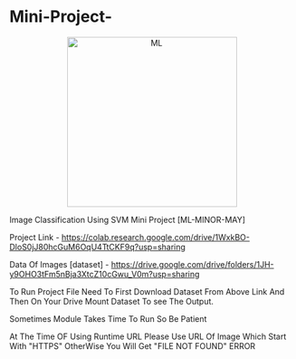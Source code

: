 # Mini-Project-
<p align="center"><img src="https://w7.pngwing.com/pngs/407/974/png-transparent-human-intellect-illustration-artificial-intelligence-deep-learning-machine-learning-computer-icons-artificial-neural-network-technology.png?raw=true" alt="ML" height =300 ,width =480></p>

Image Classification Using SVM Mini Project [ML-MINOR-MAY]

Project Link - https://colab.research.google.com/drive/1WxkBO-DloS0jJ80hcGuM6OqU4TtCKF9q?usp=sharing

Data Of Images [dataset] -  https://drive.google.com/drive/folders/1JH-y9OHO3tFm5nBja3XtcZ10cGwu_V0m?usp=sharing

To Run Project File Need To First Download Dataset From Above Link And Then On Your Drive Mount Dataset To see The Output.

Sometimes Module Takes Time To Run So Be Patient

At The Time OF Using Runtime URL Please Use URL Of Image Which Start With "HTTPS" OtherWise You Will Get "FILE NOT FOUND" ERROR 
